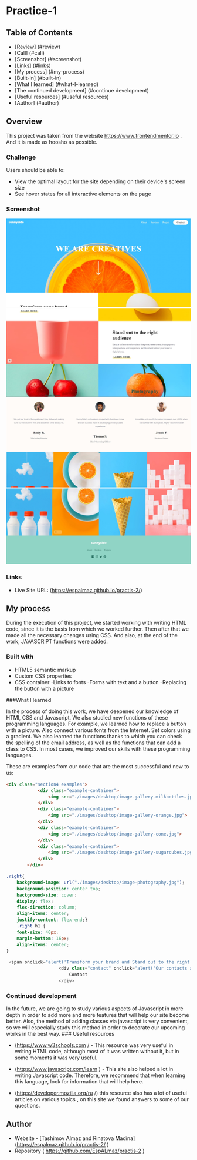 # Practice-1
## Table of Contents

- [Review] (#review)
- [Call] (#call)
- [Screenshot] (#screenshot)
- [Links] (#links)
- [My process] (#my-process)
- [Built-in] (#built-in)
- [What I learned] (#what-I-learned)
- [The continued development] (#continue development)
- [Useful resources] (#useful resources)
- [Author] (#author)




## Overview

This project was taken from the website https://www.frontendmentor.io . And it is made as hoosho as possible.

### Challenge
Users should be able to:

- View the optimal layout for the site depending on their device's screen size
- See hover states for all interactive elements on the page


### Screenshot

![](./1.jpg)
![](./2.jpg)
![](./3.jpg)
![](./4.jpg)
### Links
- Live Site URL: (https://espalmaz.github.io/practis-2/)


## My process

During the execution of this project, we started working with writing HTML code, since it is the basis from which we worked further. Then after that we made all the necessary changes using CSS. And also, at the end of the work, JAVASCRIPT functions were added.

### Built with

- HTML5 semantic markup
- Custom CSS properties
- CSS container
-Links to fonts
-Forms with text and a button
-Replacing the button with a picture


###What I learned


In the process of doing this work, we have deepened our knowledge of HTMl, CSS and Javascript. We also studied new functions of these programming languages. For example, we learned how to replace a button with a picture. Also connect various fonts from the Internet. Set colors using a gradient. We also learned the functions thanks to which you can check the spelling of the email address, as well as the functions that can add a class to CSS. In most cases, we improved our skills with these programming languages.

These are examples from our code that are the most successful and new to us:

```html
<div class="section4 examples">
            <div class="example-container">
                <img src="./images/desktop/image-gallery-milkbottles.jpg">
            </div>
            <div class="example-container">
                <img src="./images/desktop/image-gallery-orange.jpg">
            </div>
            <div class="example-container">
                <img src="./images/desktop/image-gallery-cone.jpg">
            </div>
            <div class="example-container">
                <img src="./images/desktop/image-gallery-sugarcubes.jpg">
            </div>
        </div>
```
```css
.right{
    background-image: url("./images/desktop/image-photography.jpg");
    background-position: center top;
    background-size: cover;
    display: flex;
    flex-direction: column;
    align-items: center;
    justify-content: flex-end;}
    .right h1 {
    font-size: 40px;
    margin-bottom: 16px;
    align-items: center;
}
```
```js
 <span onclick="alert('Transform your brand and Stand out to the right audience'); return false;">Project</span>
                    <div class="contact" onclick="alert('Our contacts are located at the bottom of the page'); return false;">
                        Contact
                    </div>
```



### Continued development

In the future, we are going to study various aspects of Javascript in more depth in order to add more and more features that will help our site become better. Also, the method of adding classes via javascript is very convenient, so we will especially study this method in order to decorate our upcoming works in the best way. ### Useful resources

-  (https://www.w3schools.com / - This resource was very useful in writing HTML code, although most of it was written without it, but in some moments it was very useful.
-  (https://www.javascript.com/learn ) - This site also helped a lot in writing Javascript code. Therefore, we recommend that when learning this language, look for information that will help here.

- (https://developer.mozilla.org/ru /) this resource also has a lot of useful articles on various topics , on this site we found answers to some of our questions.
## Author

- Website - [Tashimov Almaz and Rinatova Madina] (https://espalmaz.github.io/practis-2/ )
- Repository ( https://github.com/EspALmaz/practis-2 )
